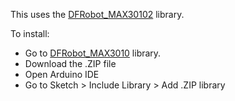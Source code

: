 This uses the [DFRobot_MAX30102](https://github.com/DFRobot/DFRobot_MAX30102?tab=readme-ov-file) library.

To install:
- Go to [DFRobot_MAX3010](https://github.com/DFRobot/DFRobot_MAX30102?tab=readme-ov-file) library.
- Download the .ZIP file
- Open Arduino IDE
- Go to Sketch > Include Library > Add .ZIP library